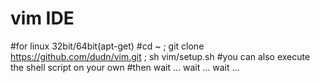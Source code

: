 # vim IDE
#for linux 32bit/64bit(apt-get)
#cd ~ ; git clone https://github.com/dudn/vim.git ; sh vim/setup.sh
#you can also execute the shell script on your own
#then wait ... wait ... wait ...
